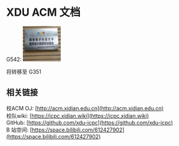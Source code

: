 # XDU ACM 文档

G542: <img src="assets/base.jpg" width="20%">

将转移至 G351

## 相关链接

校ACM OJ: [http://acm.xidian.edu.cn](http://acm.xidian.edu.cn)  
校队wiki: [https://icpc.xidian.wiki](https://icpc.xidian.wiki)  
GitHub: [https://github.com/xdu-icpc](https://github.com/xdu-icpc)  
B 站空间: [https://space.bilibili.com/612427902](https://space.bilibili.com/612427902)